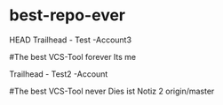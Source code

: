 # best-repo-ever
HEAD
Trailhead - Test -Account3

#The best VCS-Tool forever
Its me

Trailhead - Test2 -Account

#The best VCS-Tool never
Dies ist Notiz 2
origin/master
